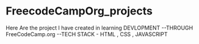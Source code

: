 # FreecodeCampOrg_projects
Here Are the project I have created in learning DEVLOPMENT
--THROUGH FreeCodeCamp.org
--TECH STACK - HTML , CSS , JAVASCRIPT
